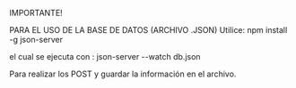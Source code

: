 IMPORTANTE! 

PARA EL USO DE LA BASE DE DATOS (ARCHIVO .JSON)
Utilice: 
npm install -g json-server
   
el cual se ejecuta con : 
json-server --watch db.json

Para realizar los POST y guardar la información en el archivo.

